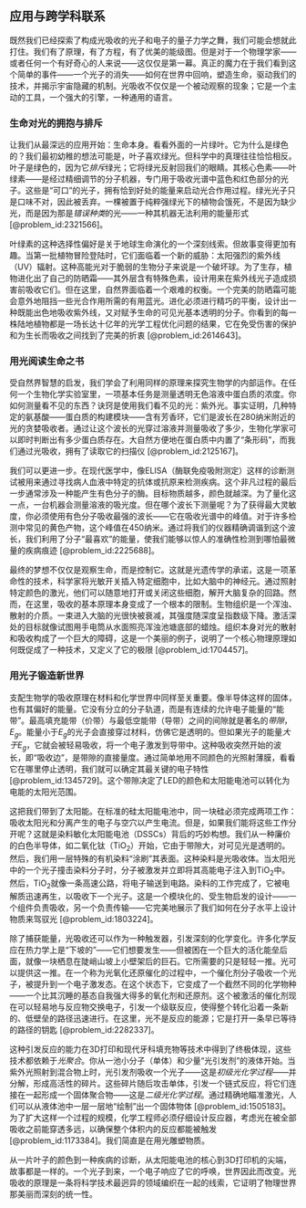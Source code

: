 ## 应用与跨学科联系

既然我们已经探索了构成光吸收的光子和电子的量子力学之舞，我们可能会想就此打住。我们有了原理，有了方程，有了优美的能级图。但是对于一个物理学家——或者任何一个有好奇心的人来说——这仅仅是第一幕。真正的魔力在于我们看到这个简单的事件——一个光子的消失——如何在世界中回响，塑造生命，驱动我们的技术，并揭示宇宙隐藏的机制。光吸收不仅仅是一个被动观察的现象；它是一个主动的工具，一个强大的引擎，一种通用的语言。

### 生命对光的拥抱与排斥

让我们从最深远的应用开始：生命本身。看看外面的一片绿叶。它为什么是绿色的？我们最初幼稚的想法可能是，叶子喜欢绿光。但科学中的真理往往恰恰相反。叶子是绿色的，因为它*排斥*绿光；它将绿光反射回我们的眼睛。其核心色素——叶绿素——是经过精细调节的分子机器，专门用于吸收光谱中蓝色和红色部分的光子。这些是“可口”的光子，拥有恰到好处的能量来启动光合作用过程。绿光光子只是口味不对，因此被丢弃。一棵被置于纯粹强绿光下的植物会饿死，不是因为缺少光，而是因为那是*错误种类*的光——一种其机器无法利用的能量形式 [@problem_id:2321566]。

叶绿素的这种选择性偏好是关于地球生命演化的一个深刻线索。但故事变得更加有趣。当第一批植物冒险登陆时，它们面临着一个新的威胁：太阳强烈的紫外线（UV）辐射。这种高能光对于脆弱的生物分子来说是一个破坏球。为了生存，植物进化出了自己的防晒霜——其外层含有特殊色素，设计用来在紫外线光子造成损害前吸收它们。但在这里，自然界面临着一个艰难的权衡。一个完美的防晒霜可能会意外地阻挡一些光合作用所需的有用蓝光。进化必须进行精巧的平衡，设计出一种既能出色地吸收紫外线，又对赋予生命的可见光基本透明的分子。你看到的每一株陆地植物都是一场长达十亿年的光学工程优化问题的结果，它在免受伤害的保护和为生长而吸收之间找到了完美的折衷 [@problem_id:2614643]。

### 用光阅读生命之书

受自然界智慧的启发，我们学会了利用同样的原理来探究生物学的内部运作。在任何一个生物化学实验室里，一项基本任务是测量透明无色溶液中蛋白质的浓度。你如何测量看不见的东西？诀窍是使用我们看不见的光：紫外光。事实证明，几种特定的氨基酸——蛋白质的构建模块——含有芳香环，它们是波长在280纳米附近的光的贪婪吸收者。通过让这个波长的光穿过溶液并测量吸收了多少，生物化学家可以即时判断出有多少蛋白质存在。大自然方便地在蛋白质中内置了“条形码”，而我们通过光吸收，拥有了读取它的扫描仪 [@problem_id:2125167]。

我们可以更进一步。在现代医学中，像ELISA（酶联免疫吸附测定）这样的诊断测试被用来通过寻找病人血液中特定的抗体或抗原来检测疾病。这个非凡过程的最后一步通常涉及一种能产生有色分子的酶。目标物质越多，颜色就越深。为了量化这一点，一台机器会测量溶液的吸光度。但在哪个波长下测量呢？为了获得最大灵敏度，你必须使用有色分子吸收最强的波长——它在吸收光谱中的峰值。对于许多检测中常见的黄色产物，这个峰值在450纳米。通过将我们的仪器精确调谐到这个波长，我们利用了分子“最喜欢”的能量，使我们能够以惊人的准确性检测到哪怕最微量的疾病痕迹 [@problem_id:2225688]。

最终的梦想不仅仅是观察生命，而是控制它。这就是光遗传学的承诺，这是一项革命性的技术，科学家将光敏开关插入特定细胞中，比如大脑中的神经元。通过照射特定颜色的激光，他们可以随意地打开或关闭这些细胞，解开大脑复杂的回路。然而，在这里，吸收的基本原理本身变成了一个根本的限制。生物组织是一个浑浊、散射的介质。一束进入大脑的光很快被衰减，其强度随深度呈指数级下降。激活深处的目标就像试图用手电筒从水面照亮浑浊池塘底部的蜡烛。组织本身对光的散射和吸收构成了一个巨大的障碍，这是一个美丽的例子，说明了一个核心物理原理如何既促成了一种技术，又定义了它的极限 [@problem_id:1704457]。

### 用光子锻造新世界

支配生物学的吸收原理在材料和化学世界中同样至关重要。像半导体这样的固体，也有其偏好的能量。它没有分立的分子轨道，而是有连续的允许电子能量的“能带”。最高填充能带（价带）与最低空能带（导带）之间的间隙就是著名的*带隙*，$E_g$。能量小于$E_g$的光子会直接穿过材料，仿佛它是透明的。但如果光子的能量*大于*$E_g$，它就会被轻易吸收，将一个电子激发到导带中。这种吸收突然开始的波长，即“吸收边”，是带隙的直接量度。通过简单地用不同颜色的光照射薄膜，看看它在哪里停止透明，我们就可以确定其最关键的电子特性 [@problem_id:1345729]。这个带隙决定了LED的颜色和太阳能电池可以转化为电能的太阳光范围。

这把我们带到了太阳能。在标准的硅太阳能电池中，同一块硅必须完成两项工作：吸收太阳光和分离产生的电子与空穴以产生电流。但是，如果我们能将这些工作分开呢？这就是染料敏化太阳能电池（DSSCs）背后的巧妙构想。我们从一种廉价的白色半导体，如二氧化钛（TiO$_2$）开始，它由于带隙大，对可见光是透明的。然后，我们用一层特殊的有机染料“涂刷”其表面。这种染料是光吸收体。当太阳光中的一个光子撞击染料分子时，分子被激发并立即将其高能电子注入到TiO$_2$中。然后，TiO$_2$就像一条高速公路，将电子输送到电路。染料的工作完成了，它被电解质迅速再生，以吸收下一个光子。这是一个模块化的、受生物启发的设计——一个组件负责吸收，另一个负责传输——它完美地展示了我们如何在分子水平上设计物质来驾驭光 [@problem_id:1803224]。

除了捕获能量，光吸收还可以作为一种触发器，引发深刻的化学变化。许多化学反应在热力学上是“下坡的”——它们想要发生——但被困在一个巨大的活化能垒后面，就像一块栖息在陡峭山坡上小壁架后的巨石。它所需要的只是轻轻一推。光可以提供这一推。在一个称为光氧化还原催化的过程中，一个催化剂分子吸收一个光子，被提升到一个电子激发态。在这个状态下，它变成了一个截然不同的化学物种——一个比其沉睡的基态自我强大得多的氧化剂和还原剂。这个被激活的催化剂现在可以轻易地与反应物交换电子，引发一个级联反应，使得整个转化沿着一条新的、低壁垒的路径迅速进行。在这里，光不是反应的能源；它是打开一条早已等待的路径的钥匙 [@problem_id:2282337]。

这种引发反应的能力在3D打印和现代牙科填充物等技术中得到了终极体现，这些技术都依赖于*光聚合*。你从一池小分子（单体）和少量“光引发剂”的液体开始。当紫外光照射到混合物上时，光引发剂吸收一个光子——这是*初级光化学过程*——并分解，形成高活性的碎片。这些碎片随后攻击单体，引发一个链式反应，将它们连接在一起形成一个固体聚合物——这是*二级光化学过程*。通过精确地瞄准激光，人们可以从液体池中一层一层地“绘制”出一个固体物体 [@problem_id:1505183]。为了扩大这样一个过程的规模，化学工程师必须仔细设计反应器，考虑光在被全部吸收之前能穿透多远，以确保整个体积内的反应都能被触发 [@problem_id:1173384]。我们简直是在用光雕塑物质。

从一片叶子的颜色到一种疾病的诊断，从太阳能电池的核心到3D打印机的尖端，故事都是一样的。一个光子到来，一个电子响应了它的呼唤，世界因此而改变。光吸收的原理是一条将科学技术最迥异的领域编织在一起的线索，它证明了物理世界那美丽而深刻的统一性。
